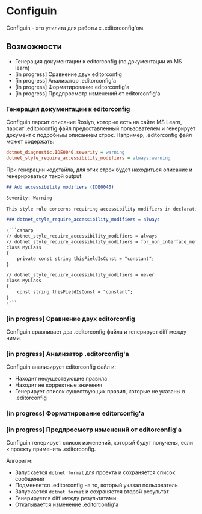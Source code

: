 # Configuin

Configuin - это утилита для работы с .editorconfig'ом.

## Возможности

- Генерация документации к editorconfig (по документации из MS learn)
- [in progress] Сравнение двух editorconfig
- [in progress] Анализатор .editorconfig'а
- [in progress] Форматирование editorconfig'а
- [in progress] Предпросмотр изменений от editorconfig'а

### Генерация документации к editorconfig

Configuin парсит описание Roslyn, которые есть на сайте MS Learn, парсит .editorconfig файл предоставленный пользователем и генерирует документ с подробным описанием строк. Например, .editorconfig файл может содержать:
```ini
dotnet_diagnostic.IDE0040.severity = warning
dotnet_style_require_accessibility_modifiers = always:warning
```

При генерации кодстайла, для этих строк будет находиться описание и генерироваться такой output:

```md
## Add accessibility modifiers (IDE0040)

Severity: Warning

This style rule concerns requiring accessibility modifiers in declarations.

### dotnet_style_require_accessibility_modifiers = always

\```csharp
// dotnet_style_require_accessibility_modifiers = always
// dotnet_style_require_accessibility_modifiers = for_non_interface_members
class MyClass
{
    private const string thisFieldIsConst = "constant";
}

// dotnet_style_require_accessibility_modifiers = never
class MyClass
{
    const string thisFieldIsConst = "constant";
}
\```
```

### [in progress] Сравнение двух editorconfig

Configuin сравнивает два .editorconfig файла и генерирует diff между ними.

### [in progress] Анализатор .editorconfig'а

Configuin анализирует editorconfig файл и:
- Находит несуществующие правила
- Находит не корректные значения
- Генерирует список существующих правил, которые не указаны в .editorconfig

### [in progress] Форматирование editorconfig'а

### [in progress] Предпросмотр изменений от editorconfig'а

Configuin генерирует список изменений, который будут получены, если к проекту применить .editorconfig.

Алгоритм:
- Запускается `dotnet format` для проекта и сохраняется список сообщений
- Подменяется .editorconfig на то, который указал пользователь
- Запускается `dotnet format` и сохраняется второй результат
- Генерируется diff между результатами
- Откатывается изменение .editorconfig'а 

